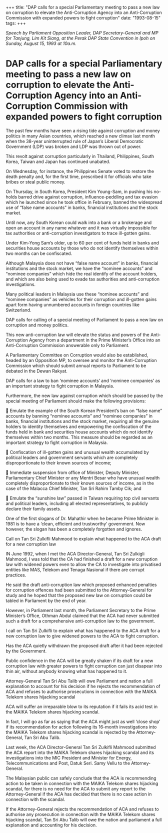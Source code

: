 +++ 
title: "DAP calls for a special Parliamentary meeting to pass a new law on corruption to elevate the Anti-Corruption Agency into an Anti-Corruption Commission with expanded powers to fight corruption"
date: "1993-08-15"
tags:
+++

_Speech by Parliament Opposition Leader, DAP Secretary-General and MP for Tanjung, Lim Kit Siang, at the Perak DAP State Convention in Ipoh on Sunday, August 15, 1993 at 10a.m._

# DAP calls for a special Parliamentary meeting to pass a new law on corruption to elevate the Anti-Corruption Agency into an Anti-Corruption Commission with expanded powers to fight corruption

The past few months have seen a rising tide against corruption and money politics in many Asian countries, which reached a new climax last month when the 38-year uninterrupted rule of Japan’s Liberal Democratic Government (LDP) was broken and LDP was thrown out of power.</u>

This revolt against corruption particularly in Thailand, Philippines, South Korea, Taiwan and Japan has continued unabated.

On Wednesday, for instance, the Philippines Senate voted to restore the death penalty and, for the first time, prescribed it for officials who take bribes or steal public money.

On Thursday, in South Korea, President Kim Young-Sam, in pushing his no-holds barred drive against corruption, influence-peddling and tax evasion which he launched since he took office in February, banned the widespread use of “false name accounts” in banks, financial institutions and the stock market.

Until now, any South Korean could walk into a bank or a brokerage and open an account in any name whatever and it was virtually impossible for tax authorities or anti-corruption investigators to trace ill-gotten gains.

Under Kim-Yong Sam’s older, up to 60 per cent of funds held in banks and securities house accounts by those who do not identify themselves within two months can be confiscated.

Although Malaysia does not have “false name account” in banks, financial institutions and the stock market, we have the “nominee accounts” and “nominee companies” which hide the real identify of the account holders, and which are also being used to evade tax authorities and anti-corruption investigations.

Many political leaders in Malaysia use these “nominee accounts” and “nominee companies” as vehicles for their corruption and ill-gotten gains apart form having unnumbered accounts in foreign countries like Switzerland.

DAP calls for calling of a special meeting of Parliament to pass a new law on corruption and money politics.

This new anti-corruption law will elevate the status and powers of the Anti-Corruption Agency from a department in the Prime Minister’s Office into an Anti-Corruption Commission answerable only to Parliament.

A Parliamentary Committee on Corruption would also be established, headed by an Opposition MP, to oversee and monitor the Anti-Corruption Commission which should submit annual reports to Parliament to be debated in the Dewan Rakyat.

DAP calls for a law to ban ‘nominee accounts’ and ‘nominee companies’ as an important strategy to fight corruption in Malaysia.


Furthermore, the new law against corruption which should be passed by the special meeting of Parliament should make the following provisions:

	Emulate the example of the South Korean President’s ban on “false name” accounts by banning “nominee accounts” and “nominee companies” in banks, financial institutions and the stock market, requiring all the genuine holders to identity themselves and empowering the confiscation of the funds held in bank and securities house accounts which do not identify themselves within two months. This measure should be regarded as an important strategy to fight corruption in Malaysia.

	Confiscation of ill-gotten gains and unusual wealth accumulated by political leaders and government servants which are completely disproportionate to their known sources of income;

	Immediate suspension from office of Minister, Deputy Minister, Parliamentary Chief Minister or any Mentri Besar who have unusual wealth completely disproportionate to their known sources of income, as in the case of the Malacca Chief Minister, Tan Sri Rahim Tamby Cik; and

	Emulate the “sunshine law” passed in Taiwan requiring top civil servants and political leaders, including all elected representatives, to publicly declare their family assets.

One of the first slogans of Dr. Mahathir when he became Prime Minister in 1981 is to have a ‘clean, efficient and trustworthy’ government. Now however, the slogan has been a completely forgotten and ignores.

Call on Tan Sri Zulkifli Mahmood to explain what happened to the ACA draft for a new corruption law


IN June 1992, when I met the ACA Director-General, Tan Sri Zulkigli Mahmood, I was told that the CA had finished a draft for a new corruption law with widened powers even to allow the CA to investigate into privatised entities like MAS, Telekom and Tenaga Nasional if there are corrupt practices.

He said the draft anti-corruption law which proposed enhanced penalties for corruption offences had been submitted to the Attorney-General for study and he hoped that the proposed new law on corruption could be tabled in Parliament by the end of year.

However, in Parliament last month, the Parliament Secretary to the Prime Minister’s Office, Othman Abdul claimed that the ACA had never submitted such a draft for a comprehensive anti-corruption law to the government.

I call on Tan Sri Zulkifli to explain what has happened to the ACA draft for a new corruption law to give widened powers to the ACA to fight corruption.

Has the ACA quietly withdrawn the proposed draft after it had been rejected by the Government.

Public confidence in the ACA will be greatly shaken if its draft for a new corruption law with greater powers to fight corruption can just disapear into thin air, without anybody knowing what has happened to it.

Attorney-General Tan Sri Abu Talib will owe Parliament and nation a full explanation to account for his decision if he rejects the recommendation of ACA and refuses to authorise prosecutions in connection with the MAIKA Telekom shares hijacking scandal


ACA will suffer an irreparable blow to its reputation if it fails its acid test in the MAIKA Telekom shares hijacking scandal.

In fact, I will go as far as saying that the ACA might just as well ‘close shop’ if its recommendation for action following its 16-month investigations into the MAIKA Telekom shares hijacking scandal is rejected by the Attorney-General, Tan Sri Abu Talib.

Last week, the ACA Director-General Tan Sri Zulkifli Mahmood submitted the ACA report into the MAIKA Telekom shares hijacking scandal and its investigations into the MIC President and Minister for Energy, Telecommunications and Post, Datuk Seri. Samy Vellu to the Attorney-General.

The Malaysian public can safely conclude that the ACA is recommending action to be taken in connection with the MAIKA Telekom shares hijacking scandal, for there is no need for the ACA to submit any report to the Attorney-General if the ACA has decided that there is no case action in connection with the scandal.

If the Attorney-General rejects the recommendation of ACA and refuses to authorise any prosecution in connection with the MAIKA Telekom shares hijacking scandal, Tan Sri Abu Talib will owe the nation and parliament a full explanation and accounting for his decision.
 

